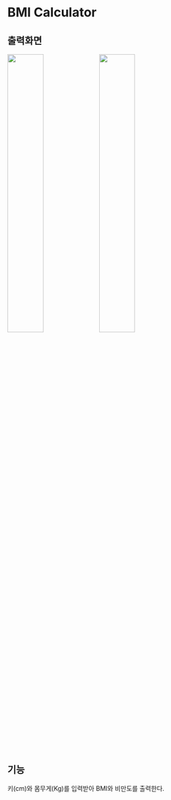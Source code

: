 # BMI Calculator
## 출력화면
<img src = "https://user-images.githubusercontent.com/86287506/123254392-911e7580-d529-11eb-8452-53fdec343174.png" height = "40%" width = "40%">   <img src = "https://user-images.githubusercontent.com/86287506/123254398-924fa280-d529-11eb-8979-306931d76bda.png" height = "40%" width = "40%">

## 기능
키(cm)와 몸무게(Kg)를 입력받아 BMI와 비만도를 출력한다.


